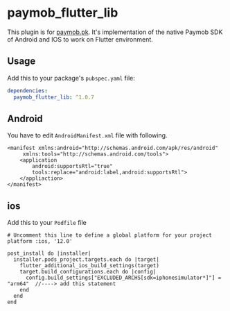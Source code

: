 # paymob_flutter_lib

This plugin is for [paymob.pk](https://docs.paymob.pk/). It's implementation of the native Paymob SDK of Android and IOS to work on Flutter environment.

## Usage

Add this to your package's `pubspec.yaml` file:

```yaml
dependencies:
  paymob_flutter_lib: ^1.0.7
```

## Android

You have to edit `AndroidManifest.xml` file with following.

```manifest
<manifest xmlns:android="http://schemas.android.com/apk/res/android"
     xmlns:tools="http://schemas.android.com/tools">
    <application
        android:supportsRtl="true"
        tools:replace="android:label,android:supportsRtl">
    </appliaction>
</manifest>
```

## ios

Add this to your `Podfile` file

```podfile
# Uncomment this line to define a global platform for your project
platform :ios, '12.0'

post_install do |installer|
  installer.pods_project.targets.each do |target|
    flutter_additional_ios_build_settings(target)
    target.build_configurations.each do |config|
      config.build_settings["EXCLUDED_ARCHS[sdk=iphonesimulator*]"] = "arm64"  //----> add this statement
    end
  end
end

```

